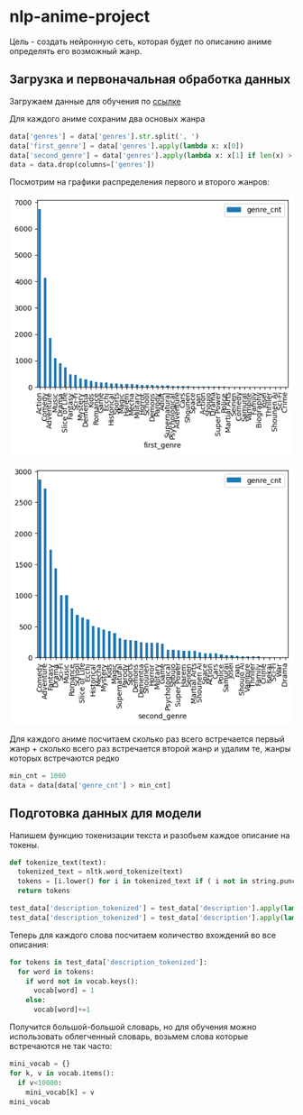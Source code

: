 # nlp-anime-project

Цель - создать нейронную сеть, которая будет по описанию аниме определять его возможный жанр.

## Загрузка и первоначальная обработка данных
Загружаем данные для обучения по [ссылке](https://github.com/LinkCatList/nlp-anime-project/blob/main/datasets/anime-description.csv)  
   
Для каждого аниме сохраним два основых жанра
```python
data['genres'] = data['genres'].str.split(', ')
data['first_genre'] = data['genres'].apply(lambda x: x[0])
data['second_genre'] = data['genres'].apply(lambda x: x[1] if len(x) > 1 else x[0])
data = data.drop(columns=['genres'])
```
Посмотрим на графики распределения первого и второго жанров:

![alt text](https://github.com/LinkCatList/nlp-anime-project/blob/main/pic/graph.png)

![alt text](https://github.com/LinkCatList/nlp-anime-project/blob/main/pic/graph2.png)

Для каждого аниме посчитаем сколько раз всего встречается первый жанр + сколько всего раз встречается второй жанр и удалим те, жанры которых встречаются редко

```python
min_cnt = 1000
data = data[data['genre_cnt'] > min_cnt]
```

## Подготовка данных для модели
Напишем функцию токенизации текста и разобьем каждое описание на токены.
```python
def tokenize_text(text):
  tokenized_text = nltk.word_tokenize(text)
  tokens = [i.lower() for i in tokenized_text if ( i not in string.punctuation )]
  return tokens
```

```python
test_data['description_tokenized'] = test_data['description'].apply(lambda x:tokenize_text(x))
test_data['description_tokenized'] = test_data['description'].apply(lambda x:tokenize_text(x))
```

Теперь для каждого слова посчитаем количество вхождений во все описания:
```python
for tokens in test_data['description_tokenized']:
  for word in tokens:
    if word not in vocab.keys():
      vocab[word] = 1
    else:
      vocab[word]+=1

```
Получится большой-большой словарь, но для обучения можно использовать облегченный словарь, возьмем слова которые встречаются не так часто:
```python
mini_vocab = {}
for k, v in vocab.items():
  if v<10000:
    mini_vocab[k] = v
mini_vocab
```
